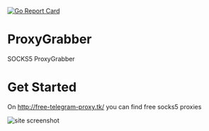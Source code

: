 [![Go Report Card](https://goreportcard.com/badge/github.com/trigun117/ProxyGrabber)](https://goreportcard.com/report/github.com/trigun117/ProxyGrabber)
# ProxyGrabber

SOCKS5 ProxyGrabber

# Get Started

On http://free-telegram-proxy.tk/ you can find free socks5 proxies

![site screenshot](https://github.com/trigun117/ProxyGrabber/blob/master/example.jpg)
